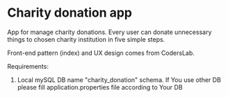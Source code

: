 # Charity donation app

App for manage charity donations. 
Every user can donate unnecessary things to chosen charity institution in five simple steps.

Front-end pattern (index) and UX design comes from CodersLab.

Requirements:
1. Local mySQL DB name "charity_donation" schema.
   If You use other DB please fill application.properties file according to Your DB
